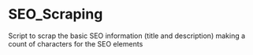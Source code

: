 # SEO_Scraping
Script to scrap the basic SEO information (title and description) making a count of characters for the SEO elements
